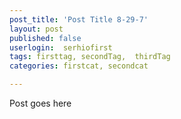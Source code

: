 ```yaml
---
post_title: 'Post Title 8-29-7'
layout: post
published: false
userlogin:  serhiofirst
tags: firsttag, secondTag,  thirdTag
categories: firstcat, secondcat

---
```

Post goes here

